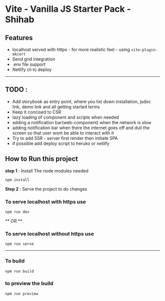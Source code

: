 # Vite - Vanilla JS Starter Pack - Shihab 

## **Features**
*  localhost served with https - for more realistic feel - using `vite-plugin-mkcert`
*  Send grid integration
*  .env file support
*  Netlify cli to deploy
---

## TODO :

* Add storybook as entry point, where you list down installation, jsdoc link, demo link and all getting started terms
* Keep it concised to CSR
* lazy loading of component and scripts when needed
* adding a notification bar(web-component) when the network is slow
* adding notification bar when there the internet goes off and dull the screen so that user wont be able to interact with it
* Try to add SSR - server first render then initiate SPA
* if possible add deploy script to heruko or netlify

## **How to Run this project**
**step 1** : Install The node modules needed

`npm install`

**Step 2** : Serve the project to do changes
### To serve localhost with https use
`npm run dev`

** OR **
### To serve localhost without https use
`npm run serve`

---
### To build
`npm run build`

### to preview the build
`npm run preview`